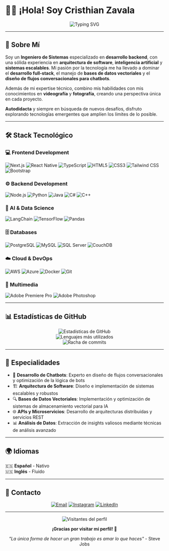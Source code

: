 # 👨‍💻 ¡Hola! Soy Cristhian Zavala

<div align="center">
  <img src="https://readme-typing-svg.herokuapp.com?font=Fira+Code&pause=1000&color=2F81F7&width=435&lines=Systems+Engineer;Backend+Developer;AI+Enthusiast;Full+Stack+Developer" alt="Typing SVG" />
</div>

---

## 🚀 Sobre Mí

Soy un **Ingeniero de Sistemas** especializado en **desarrollo backend**, con una sólida experiencia en **arquitectura de software**, **inteligencia artificial** y **sistemas escalables**. Mi pasión por la tecnología me ha llevado a dominar el **desarrollo full-stack**, el manejo de **bases de datos vectoriales** y el **diseño de flujos conversacionales para chatbots**.

Además de mi expertise técnico, combino mis habilidades con mis conocimientos en **videografía** y **fotografía**, creando una perspectiva única en cada proyecto.

**Autodidacta** y siempre en búsqueda de nuevos desafíos, disfruto explorando tecnologías emergentes que amplíen los límites de lo posible.

---

## 🛠️ Stack Tecnológico

### 💻 Frontend Development
![Next.js](https://img.shields.io/badge/Next.js-000000?style=for-the-badge&logo=next.js&logoColor=white)
![React Native](https://img.shields.io/badge/React_Native-20232A?style=for-the-badge&logo=react&logoColor=61DAFB)
![TypeScript](https://img.shields.io/badge/TypeScript-007ACC?style=for-the-badge&logo=typescript&logoColor=white)
![HTML5](https://img.shields.io/badge/HTML5-E34F26?style=for-the-badge&logo=html5&logoColor=white)
![CSS3](https://img.shields.io/badge/CSS3-1572B6?style=for-the-badge&logo=css3&logoColor=white)
![Tailwind CSS](https://img.shields.io/badge/Tailwind_CSS-38B2AC?style=for-the-badge&logo=tailwind-css&logoColor=white)
![Bootstrap](https://img.shields.io/badge/Bootstrap-563D7C?style=for-the-badge&logo=bootstrap&logoColor=white)

### ⚙️ Backend Development
![Node.js](https://img.shields.io/badge/Node.js-43853D?style=for-the-badge&logo=node.js&logoColor=white)
![Python](https://img.shields.io/badge/Python-3776AB?style=for-the-badge&logo=python&logoColor=white)
![Java](https://img.shields.io/badge/Java-ED8B00?style=for-the-badge&logo=java&logoColor=white)
![C#](https://img.shields.io/badge/C%23-239120?style=for-the-badge&logo=c-sharp&logoColor=white)
![C++](https://img.shields.io/badge/C%2B%2B-00599C?style=for-the-badge&logo=c%2B%2B&logoColor=white)

### 🤖 AI & Data Science
![LangChain](https://img.shields.io/badge/LangChain-121212?style=for-the-badge&logo=chainlink&logoColor=white)
![TensorFlow](https://img.shields.io/badge/TensorFlow-FF6F00?style=for-the-badge&logo=tensorflow&logoColor=white)
![Pandas](https://img.shields.io/badge/Pandas-2C2D72?style=for-the-badge&logo=pandas&logoColor=white)

### 🗄️ Databases
![PostgreSQL](https://img.shields.io/badge/PostgreSQL-316192?style=for-the-badge&logo=postgresql&logoColor=white)
![MySQL](https://img.shields.io/badge/MySQL-005C84?style=for-the-badge&logo=mysql&logoColor=white)
![SQL Server](https://img.shields.io/badge/Microsoft_SQL_Server-CC2927?style=for-the-badge&logo=microsoft-sql-server&logoColor=white)
![CouchDB](https://img.shields.io/badge/CouchDB-E42528?style=for-the-badge&logo=apache-couchdb&logoColor=white)

### ☁️ Cloud & DevOps
![AWS](https://img.shields.io/badge/Amazon_AWS-FF9900?style=for-the-badge&logo=amazonaws&logoColor=white)
![Azure](https://img.shields.io/badge/Microsoft_Azure-0089D0?style=for-the-badge&logo=microsoft-azure&logoColor=white)
![Docker](https://img.shields.io/badge/Docker-2CA5E0?style=for-the-badge&logo=docker&logoColor=white)
![Git](https://img.shields.io/badge/Git-F05032?style=for-the-badge&logo=git&logoColor=white)

### 🎥 Multimedia
![Adobe Premiere Pro](https://img.shields.io/badge/Adobe%20Premiere%20Pro-9999FF?style=for-the-badge&logo=adobe%20premiere%20pro&logoColor=white)
![Adobe Photoshop](https://img.shields.io/badge/Adobe%20Photoshop-31A8FF?style=for-the-badge&logo=adobe%20photoshop&logoColor=white)

---

## 📊 Estadísticas de GitHub

<div align="center">
  <img src="https://github-readme-stats.vercel.app/api?username=tuusuario&show_icons=true&theme=radical&hide_border=true&count_private=true" alt="Estadísticas de GitHub" />
</div>

<div align="center">
  <img src="https://github-readme-stats.vercel.app/api/top-langs/?username=tuusuario&layout=compact&theme=radical&hide_border=true&langs_count=8" alt="Lenguajes más utilizados" />
</div>

<div align="center">
  <img src="https://github-readme-streak-stats.herokuapp.com/?user=tuusuario&theme=radical&hide_border=true" alt="Racha de commits" />
</div>

---

## 🎯 Especialidades

- 🤖 **Desarrollo de Chatbots**: Experto en diseño de flujos conversacionales y optimización de la lógica de bots
- 🏗️ **Arquitectura de Software**: Diseño e implementación de sistemas escalables y robustos
- 🔍 **Bases de Datos Vectoriales**: Implementación y optimización de sistemas de almacenamiento vectorial para IA
- 🌐 **APIs y Microservicios**: Desarrollo de arquitecturas distribuidas y servicios REST
- 📊 **Análisis de Datos**: Extracción de insights valiosos mediante técnicas de análisis avanzado

---

## 🌍 Idiomas

🇪🇸 **Español** - Nativo  
🇺🇸 **Inglés** - Fluido

---

## 🤝 Contacto

<div align="center">

[![Email](https://img.shields.io/badge/Email-D14836?style=for-the-badge&logo=gmail&logoColor=white)](mailto:zavalacris799@gmail.com)
[![Instagram](https://img.shields.io/badge/Instagram-E4405F?style=for-the-badge&logo=instagram&logoColor=white)](https://instagram.com/tedecato)
[![LinkedIn](https://img.shields.io/badge/LinkedIn-0077B5?style=for-the-badge&logo=linkedin&logoColor=white)](https://linkedin.com/in/tuusuario)

</div>

---

<div align="center">
  <img src="https://komarev.com/ghpvc/?username=tuusuario&color=blueviolet&style=for-the-badge" alt="Visitantes del perfil" />
</div>

<div align="center">
  
**¡Gracias por visitar mi perfil! 🚀**
  
*"La única forma de hacer un gran trabajo es amar lo que haces"* - Steve Jobs

</div>
